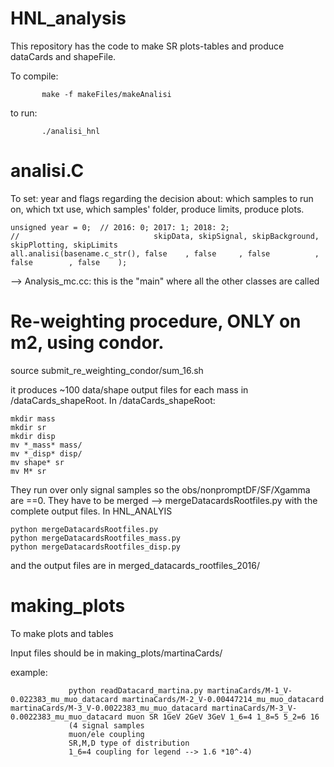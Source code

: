 # HNL_analysis

This repository has the code to make SR plots-tables and produce dataCards and shapeFile. 

To compile:
           
           make -f makeFiles/makeAnalisi

to run:
           
           ./analisi_hnl

# analisi.C
To set: year and flags regarding the decision about: which samples to run on, which txt use, which samples' folder, produce limits, produce plots. 

    unsigned year = 0;  // 2016: 0; 2017: 1; 2018: 2;
    //                              skipData, skipSignal, skipBackground, skipPlotting, skipLimits
    all.analisi(basename.c_str(), false    , false     , false          , false        , false    );

--> Analysis_mc.cc:     this is the "main" where all the other classes are called

# Re-weighting procedure, ONLY on m2, using condor. 

source submit_re_weighting_condor/sum_16.sh

it produces ~100 data/shape output files for each mass in /dataCards_shapeRoot.
In  /dataCards_shapeRoot:

    mkdir mass
    mkdir sr
    mkdir disp
    mv *_mass* mass/
    mv *_disp* disp/
    mv shape* sr
    mv M* sr       
    
They run over only signal samples so the obs/nonpromptDF/SF/Xgamma are ==0. 
They have to be merged --> mergeDatacardsRootfiles.py with the complete output files. 
In HNL_ANALYIS

    python mergeDatacardsRootfiles.py
    python mergeDatacardsRootfiles_mass.py
    python mergeDatacardsRootfiles_disp.py
    
and the output files are in merged_datacards_rootfiles_2016/


# making_plots

To make plots and tables 

Input files should be in making_plots/martinaCards/

example:             
                              
                 python readDatacard_martina.py martinaCards/M-1_V-0.022383_mu_muo_datacard martinaCards/M-2_V-0.00447214_mu_muo_datacard martinaCards/M-3_V-0.0022383_mu_muo_datacard martinaCards/M-3_V-0.0022383_mu_muo_datacard muon SR 1GeV 2GeV 3GeV 1_6=4 1_8=5 5_2=6 16
                 (4 signal samples
                 muon/ele coupling
                 SR,M,D type of distribution
                 1_6=4 coupling for legend --> 1.6 *10^-4)
